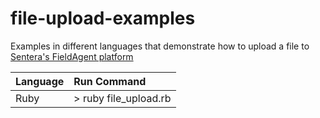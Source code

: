 # file-upload-examples
Examples in different languages that demonstrate how to upload a file to [Sentera's FieldAgent platform](https://sentera.com/fieldagent-platform/)

| Language | Run Command           |
| :------- | :---------------------|
| Ruby     | > ruby file_upload.rb |
